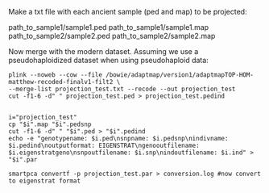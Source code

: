 Make a txt file with each ancient sample (ped and map) to be projected:

path_to_sample1/sample1.ped path_to_sample1/sample1.map
path_to_sample2/sample2.ped path_to_sample2/sample2.map

Now merge with the modern dataset. Assuming we use a pseudohaploidized dataset when using pseudohaploid data:
```
plink --noweb --cow --file /bowie/adaptmap/version1/adaptmapTOP-HOM-matthew-recoded-finalv1-filt2 \
--merge-list projection_test.txt --recode --out projection_test
cut -f1-6 -d" " projection_test.ped > projection_test.pedind


i="projection_test"
cp "$i".map "$i".pedsnp
cut -f1-6 -d" " "$i".ped > "$i".pedind
echo -e "genotypename: $i.ped\nsnpname: $i.pedsnp\nindivname: $i.pedind\noutputformat: EIGENSTRAT\ngenooutfilename: $i.eigenstratgeno\nsnpoutfilename: $i.snp\nindoutfilename: $i.ind" > "$i".par

smartpca convertf -p projection_test.par > conversion.log #now convert to eigenstrat format
```
